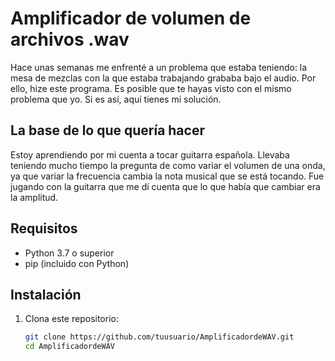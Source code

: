 # Amplificador de volumen de archivos .wav

Hace unas semanas me enfrenté a un problema que estaba teniendo: la mesa de mezclas con la que estaba trabajando grababa bajo el audio. Por ello, hize este programa. 
Es posible que te hayas visto con el mismo problema que yo. Si es así, aquí tienes mi solución.

## La base de lo que quería hacer

Estoy aprendiendo por mi cuenta a tocar guitarra española. Llevaba teniendo mucho tiempo la pregunta de como variar el volumen de una onda, ya que variar la frecuencia cambia la nota musical que se está tocando. Fue jugando con la guitarra que me dí cuenta que lo que había que cambiar era la amplitud.

## Requisitos
- Python 3.7 o superior
- pip (incluido con Python)

## Instalación
1. Clona este repositorio:
   ```bash
   git clone https://github.com/tuusuario/AmplificadordeWAV.git
   cd AmplificadordeWAV

